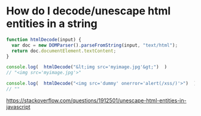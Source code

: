# How do I decode/unescape html entities in a string


```js
function htmlDecode(input) {
  var doc = new DOMParser().parseFromString(input, "text/html");
  return doc.documentElement.textContent;
}

console.log(  htmlDecode("&lt;img src='myimage.jpg'&gt;")  )    
// "<img src='myimage.jpg'>"

console.log(  htmlDecode("<img src='dummy' onerror='alert(/xss/)'>")  )  
// ""
```

https://stackoverflow.com/questions/1912501/unescape-html-entities-in-javascript

